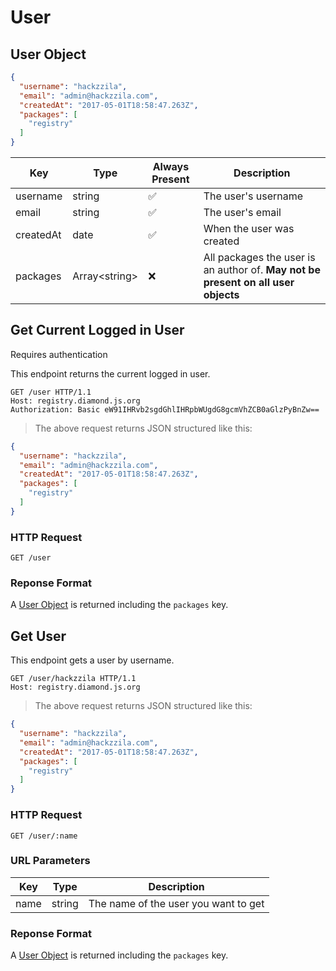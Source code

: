 # User

## User Object
```json
{
  "username": "hackzzila",
  "email": "admin@hackzzila.com",
  "createdAt": "2017-05-01T18:58:47.263Z",
  "packages": [
    "registry"
  ]
}
```

Key       | Type           | Always Present | Description
--------- | -------------- | -------------- | -----------
username  | string         | ✅ | The user's username
email     | string         | ✅ | The user's email
createdAt | date           | ✅ | When the user was created
packages  | Array\<string> | ❌ | All packages the user is an author of. **May not be present on all user objects**

## Get Current Logged in User

<aside class="notice">Requires authentication</aside>

This endpoint returns the current logged in user.

```http
GET /user HTTP/1.1
Host: registry.diamond.js.org
Authorization: Basic eW91IHRvb2sgdGhlIHRpbWUgdG8gcmVhZCB0aGlzPyBnZw==
```

> The above request returns JSON structured like this:

```json
{
  "username": "hackzzila",
  "email": "admin@hackzzila.com",
  "createdAt": "2017-05-01T18:58:47.263Z",
  "packages": [
    "registry"
  ]
}
```

### HTTP Request

`GET /user`

### Reponse Format

A [User Object](#user-object) is returned including the `packages` key.



## Get User

This endpoint gets a user by username.

```http
GET /user/hackzzila HTTP/1.1
Host: registry.diamond.js.org
```

> The above request returns JSON structured like this:

```json
{
  "username": "hackzzila",
  "email": "admin@hackzzila.com",
  "createdAt": "2017-05-01T18:58:47.263Z",
  "packages": [
    "registry"
  ]
}
```

### HTTP Request

`GET /user/:name`

### URL Parameters
| Key | Type | Description |
|-----|------|-------------|
| name | string | The name of the user you want to get |

### Reponse Format

A [User Object](#user-object) is returned including the `packages` key.
